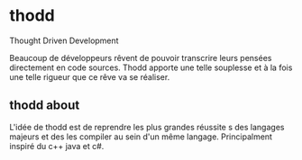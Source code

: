 # thodd
Thought Driven Development

Beaucoup de développeurs rêvent de pouvoir transcrire leurs pensées directement en code sources. Thodd apporte une telle souplesse et à la fois une telle rigueur que ce rêve va se réaliser.

## thodd about
L'idée de thodd est de reprendre les plus grandes réussite s des langages majeurs et des les compiler au sein d'un même langage. Principalment inspiré du c++ java et c#.   


